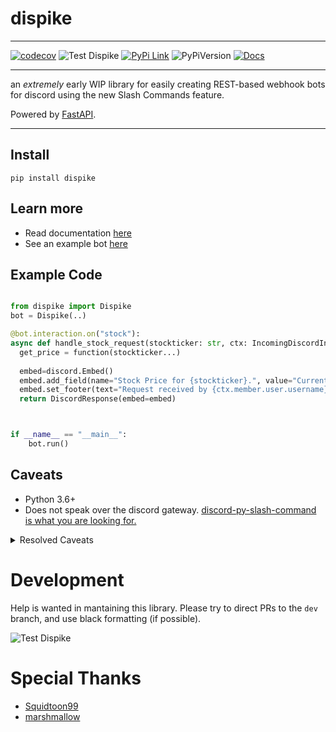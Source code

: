 # dispike

***
[![codecov](https://codecov.io/gh/ms7m/dispike/branch/master/graph/badge.svg?token=E5AXLZDP9O)](https://codecov.io/gh/ms7m/dispike) ![Test Dispike](https://github.com/ms7m/dispike/workflows/Test%20Dispike/badge.svg?branch=master) [![PyPi Link](https://img.shields.io/badge/Available%20on%20PyPi-Dispike-blue?logo=pypi&link=%22https://pypi.org/project/dispike%22)](http://pypi.org/project/dispike) ![PyPiVersion](https://img.shields.io/badge/dynamic/json?color=blue&label=PyPi%20Version&query=%24.info.version&url=https%3A%2F%2Fpypi.org%2Fpypi%2Fdispike%2Fjson) [![Docs](https://img.shields.io/badge/Docs-Available-lightgrey?link=https://dispike.ms7m.me/)
](http://dispike.ms7m.me)

***



an *extremely* early WIP library for easily creating REST-based webhook bots for discord using the new Slash Commands feature.

Powered by [FastAPI](https://github.com/tiangolo/fastapi).


***


## Install

```
pip install dispike
```

## Learn more
- Read documentation [here](https://dispike.ms7m.me)
- See an example bot [here](https://github.com/ms7m/dispike-example)

## Example Code

```python

from dispike import Dispike
bot = Dispike(..)

@bot.interaction.on("stock"):
async def handle_stock_request(stockticker: str, ctx: IncomingDiscordInteraction) -> DiscordResponse:
  get_price = function(stockticker...)
  
  embed=discord.Embed()
  embed.add_field(name="Stock Price for {stockticker}.", value="Current price is {get_price}", inline=True)
  embed.set_footer(text="Request received by {ctx.member.user.username}")
  return DiscordResponse(embed=embed)



if __name__ == "__main__":
    bot.run()
```



## Caveats

- Python 3.6+
- Does not speak over the discord gateway. [discord-py-slash-command is what you are looking for.](https://github.com/eunwoo1104/discord-py-slash-command)

<details><summary>Resolved Caveats</summary>
<p>

- ~~Does not handle registring new commands.~~
- ~~Does not handle anything other then string responses. (However you are free to return any valid dict in your handler.)~~
- ~~Not on PyPi~~
- ~~Handling followup messages.~~

</p>
</details>




# Development

Help is wanted in mantaining this library. Please try to direct PRs to the ``dev`` branch, and use black formatting (if possible).

![Test Dispike](https://github.com/ms7m/dispike/workflows/Test%20Dispike/badge.svg?branch=dev)

# Special Thanks
- [Squidtoon99](https://github.com/Squidtoon99)
- [marshmallow](https://github.com/mrshmllow)

